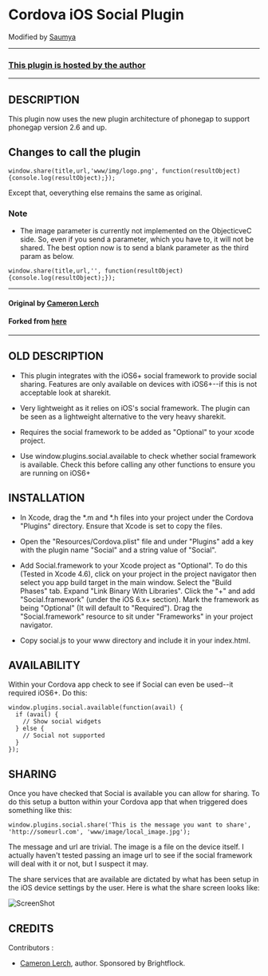 # Cordova iOS Social Plugin #
Modified by [Saumya](http://saumyaray.com)

---
### [This plugin is hosted by the author](https://github.com/saumya/phonegap-ios-social-plugin)
---

## DESCRIPTION ##

This plugin now uses the new plugin architecture of phonegap to support phonegap version 2.6 and up.

## Changes to call the plugin ##

```
window.share(title,url,'www/img/logo.png', function(resultObject) {console.log(resultObject);});
```
Except that, oeverything else remains the same as original.

### Note
* The image parameter is currently not implemented on the ObjecticveC side. So, even if you send a parameter, which you have to, it will not be shared. The best option now is to send a blank parameter as the third param as below.

```
window.share(title,url,'', function(resultObject) {console.log(resultObject);});
```

---
#### Original by [Cameron Lerch](http://brightflock.com)
#### Forked from [ here ](https://github.com/bfcam/phonegap-ios-social-plugin)
---

## OLD DESCRIPTION ##

* This plugin integrates with the iOS6+ social framework to provide social sharing. Features are only available on devices with
  iOS6+--if this is not acceptable look at sharekit.

* Very lightweight as it relies on iOS's social framework. The plugin can be seen as a lightweight alternative to the very heavy sharekit.

* Requires the social framework to be added as "Optional" to your xcode project.

* Use window.plugins.social.available to check whether social framework is available. Check this before calling any other functions to
  ensure you are running on iOS6+

## INSTALLATION ##

* In Xcode, drag the *.m and *.h files into your project under the Cordova "Plugins" directory. Ensure that Xcode is set to copy the files.

* Open the "Resources/Cordova.plist" file and under "Plugins" add a key with the plugin name "Social" and a string value of "Social".

* Add Social.framework to your Xcode project as "Optional". To do this (Tested in Xcode 4.6), click on your project in the project navigator
  then select you app build target in the main window. Select the "Build Phases" tab. Expand "Link Binary With Libraries". Click the "+" and
  add "Social.framework" (under the iOS 6.x+ section). Mark the framework as being "Optional" (It will default to "Required"). Drag the
  "Social.framework" resource to sit under "Frameworks" in your project navigator.

* Copy social.js to your www directory and include it in your index.html.

## AVAILABILITY ##

Within your Cordova app check to see if Social can even be used--it required iOS6+. Do this:

```
window.plugins.social.available(function(avail) {
  if (avail) {
    // Show social widgets
  } else {
    // Social not supported
  }
});
```

## SHARING ##

Once you have checked that Social is available you can allow for sharing. To do this setup a button within your Cordova app that when triggered does something like this:

```
window.plugins.social.share('This is the message you want to share', 'http://someurl.com', 'www/image/local_image.jpg');
```

The message and url are trivial. The image is a file on the device itself. I actually haven't tested passing an image url to see if the social framework
will deal with it or not, but I suspect it may.

The share services that are available are dictated by what has been setup in the iOS device settings by the user. Here is what the share
screen looks like:

![ScreenShot](https://raw.github.com/bfcam/phonegap-ios-social-plugin/master/screenshot.png)

## CREDITS ##

Contributors :

* [Cameron Lerch](http://brightflock.com), author. Sponsored by Brightflock.
